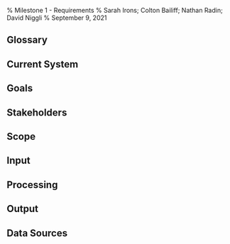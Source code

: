 % Milestone 1 - Requirements
% Sarah Irons; Colton Bailiff; Nathan Radin; David Niggli
% September 9, 2021


## Glossary



## Current System



## Goals



## Stakeholders



## Scope


## Input



## Processing



## Output



## Data Sources

